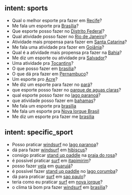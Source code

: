 ## intent: sports
- Qual o melhor esporte pra fazer em [Recife](locale)?
- Me fala um esporte pra [Brasília](locale)?
- Que esporte posso fazer no [Distrito Federal](locale)?
- Qual atividade posso fazer no [Rio de Janeiro](locale)?
- Atividade mais propensa para fazer em [Santa Catarina](locale)?
- Me fala uma atividade pra fazer em [Goiânia](locale)?
- Qual é a atividade mais propensa pra fazer na [Bahia](locale)?
- Me diz um esporte ou atividade pra [Salvador](locale)?
- Uma atividade pra [Tocantins](locale)?
- O que posso fazer em [brasilia](locale)?
- O que dá pra fazer em [Pernambuco](locale)?
- Um esporte pro [Acre](locale)?
- Me diz um esporte para fazer no [pará](locale)?
- que esporte posso fazer no [parque de aguas claras](locale)?
- qual esporte posso fazer no [lago paranoá](locale)?
- que atividade posso fazer em [bahamas](locale)?
- Me fala um esporte pra [brasilia](locale)
- Me fala um esporte pra [Nova Iorque Brasil](locale)
- Me diz um esporte pra fazer me [brasilia](locale)

## intent: specific_sport
- Posso praticar [windsurf](sport) no [lago paranoa](locale)?
- dá para fazer [windsurf](sport) em [hibiscus](locale)?
- consigo praticar [stand up paddle](sport) na [praia do rosa](locale)?
- é possivel praticar [surf](sport) em [itapimirim](locale)?
- posso fazer [vela](sport) em [guarujá](locale)?
- é possivel fazer [stand up paddle](sport) no [lago corumba](locale)?
- dá para praticar [surf](sport) em [sao paulo](locale)?
- teria como eu praticar [surf](sport) em [nova iorque](locale)?
- o clima tá bom pra fazer [windsurf](sport) em [brasilia](locale)?
